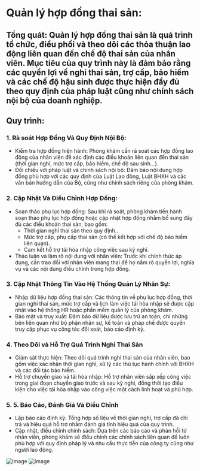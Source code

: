 # Quản lý hợp đồng thai sản: 
## Tổng quát: Quản lý hợp đồng thai sản là quá trình tổ chức, điều phối và theo dõi các thỏa thuận lao động liên quan đến chế độ thai sản của nhân viên. Mục tiêu của quy trình này là đảm bảo rằng các quyền lợi về nghỉ thai sản, trợ cấp, bảo hiểm và các chế độ hậu sinh được thực hiện đầy đủ theo quy định của pháp luật cũng như chính sách nội bộ của doanh nghiệp.

## Quy trình:
### 1. Rà soát Hợp Đồng Và Quy Định Nội Bộ: 
- Kiểm tra hợp đồng hiện hành: Phòng khám cần rà soát các hợp đồng lao động của nhân viên để xác định các điều khoản liên quan đến thai sản (thời gian nghỉ, mức trợ cấp, bảo hiểm, chế độ sau sinh…).
- Đối chiếu với pháp luật và chính sách nội bộ: Đảm bảo nội dung hợp đồng phù hợp với các quy định của Luật Lao động, Luật BHXH và các văn bản hướng dẫn của Bộ, cũng như chính sách riêng của phòng khám.

### 2. Cập Nhật Và Điều Chỉnh Hợp Đồng:
- Soạn thảo phụ lục hợp đồng: Sau khi rà soát, phòng khám tiến hành soạn thảo phụ lục hợp đồng hoặc cập nhật hợp đồng nhằm bổ sung đầy đủ các điều khoản thai sản, bao gồm:
  - Thời gian nghỉ thai sản theo quy định..
  - Mức trợ cấp, phụ cấp thai sản (có thể kết hợp với chế độ bảo hiểm liên quan).
  - Cam kết hỗ trợ tái hòa nhập công việc sau kỳ nghỉ.
- Thảo luận và làm rõ nội dung với nhân viên: Trước khi chính thức áp dụng, cần trao đổi với nhân viên mang thai để họ nắm rõ quyền lợi, nghĩa vụ và các nội dung điều chỉnh trong hợp đồng.

### 3. Cập Nhật Thông Tin Vào Hệ Thống Quản Lý Nhân Sự: 
- Nhập dữ liệu hợp đồng thai sản: Các thông tin về phụ lục hợp đồng, thời gian nghỉ thai sản, mức trợ cấp và lịch làm việc tái hòa nhập sẽ được cập nhật vào hệ thống HR hoặc phần mềm quản lý của phòng khám.
- Bảo mật và truy xuất: Đảm bảo dữ liệu được lưu trữ an toàn, chỉ những bên liên quan như bộ phận nhân sự, kế toán và pháp chế được quyền truy cập phục vụ công tác đối soát, báo cáo định kỳ.

### 4. Theo Dõi và Hỗ Trợ Quá Trình Nghỉ Thai Sản
- Giám sát thực hiện: Theo dõi quá trình nghỉ thai sản của nhân viên, bao gồm việc xác nhận thời gian nghỉ, xử lý các thủ tục hành chính với BHXH và các đối tác bảo hiểm.
- Hỗ trợ chuyển giao và tái hòa nhập: Hỗ trợ nhân viên sắp xếp công việc trong giai đoạn chuyển giao trước và sau kỳ nghỉ, đồng thời tạo điều kiện cho việc tái hòa nhập vào công việc một cách linh hoạt và phù hợp.

### 5. 5. Báo Cáo, Đánh Giá Và Điều Chỉnh
- Lập báo cáo định kỳ: Tổng hợp số liệu về thời gian nghỉ, trợ cấp đã chi trả và hiệu quả hỗ trợ nhằm đánh giá tính hiệu quả của quy trình.
- Cập nhật, điều chỉnh chính sách: Dựa trên các báo cáo và phản hồi từ nhân viên, phòng khám sẽ điều chỉnh các chính sách liên quan để luôn phù hợp với quy định pháp lý và nhu cầu thực tiễn của công ty cũng như người lao động.

![image](https://github.com/user-attachments/assets/7d12442f-0038-4a24-9813-06e9d8168896)
![image](https://github.com/user-attachments/assets/89132b67-bb79-4c90-9919-23052144c9df)
